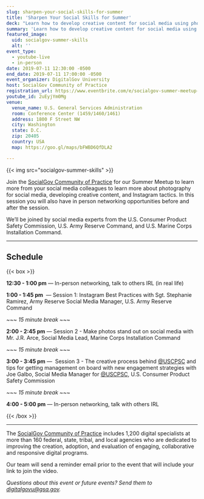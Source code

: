 ```yaml
---
slug: sharpen-your-social-skills-for-summer
title: 'Sharpen Your Social Skills for Summer'
deck: "Learn how to develop creative content for social media using photography, and sharpening your Instagram skills."
summary: 'Learn how to develop creative content for social media using photography, and sharpening your Instagram skills.'
featured_image:
  uid: socialgov-summer-skills
  alt: ''
event_type:
  - youtube-live
  - in-person
date: 2019-07-11 12:30:00 -0500
end_date: 2019-07-11 17:00:00 -0500
event_organizer: DigitalGov University
host: SocialGov Community of Practice
registration_url: https://www.eventbrite.com/e/socialgov-summer-meetup-registration-63691985443
youtube_id: 2uEyjYm0Mg
venue:
  venue_name: U.S. General Services Administration
  room: Conference Center (1459/1460/1461)
  address: 1800 F Street NW
  city: Washington
  state: D.C.
  zip: 20405
  country: USA
  map: https://goo.gl/maps/bFWBD6QfDLA2

---
```


{{< img src="socialgov-summer-skills" >}}

Join the [SocialGov Community of Practice](https://digital.gov/communities/social-media/) for our Summer Meetup to learn more from your social media colleagues to learn more about photography for social media, developing creative content, and Instagram tactics. In this session you will also have in person networking opportunities before and after the session.

We’ll be joined by social media experts from the U.S. Consumer Product Safety Commission, U.S. Army Reserve Command, and U.S. Marine Corps Installation Command.

---

## Schedule

{{< box >}}

**12:30 - 1:00 pm** — In-person networking, talk to others IRL (in real life)

**1:00 - 1:45 pm**  — Session 1: Instagram Best Practices with Sgt. Stephanie Ramirez, Army Reserve Social Media Manager, U.S. Army Reserve Command

_~~~ 15 minute break ~~~_

**2:00 - 2:45 pm** — Session 2 - Make photos stand out on social media with Mr. J.R. Arce, Social Media Lead, Marine Corps Installation Command

_~~~ 15 minute break ~~~_

**3:00 - 3:45 pm** —  Session 3 - The creative process behind [@USCPSC](https://twitter.com/USCPSC) and tips for getting management on board with new engagement strategies with Joe Galbo, Social Media Manager for [@USCPSC](https://twitter.com/USCPSC), U.S. Consumer Product Safety Commission

_~~~ 15 minute break ~~~_

**4:00 - 5:00 pm** — In-person networking, talk with others IRL

{{< /box >}}

---

The [SocialGov Community of Practice](https://digital.gov/communities/social-media/) includes 1,200 digital specialists at more than 160 federal, state, tribal, and local agencies who are dedicated to improving the creation, adoption, and evaluation of engaging, collaborative and responsive digital programs.

Our team will send a reminder email prior to the event that will include your link to join the video.

_Questions about this event or future events? Send them to [digitalgovu@gsa.gov](mailto:digitalgovu@gsa.gov)._
